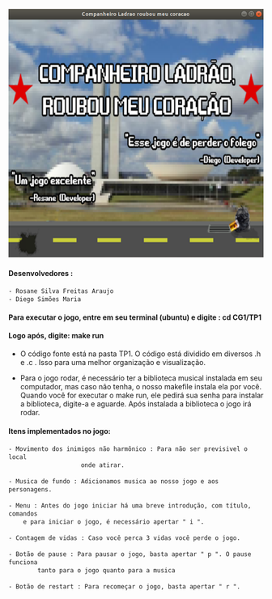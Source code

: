 <p align='center'>
	<img src="https://raw.githubusercontent.com/RosaneSilvaF/JogoTP1/master/Screenshots/screenshot1.png"/>

 #### Desenvolvedores :
	- Rosane Silva Freitas Araujo
	- Diego Simões Maria


#### Para executar o jogo, entre em seu terminal (ubuntu) e digite : cd CG1/TP1
#### Logo após, digite: make run


- O código fonte está na pasta TP1. O código está dividido em diversos .h e .c . Isso para uma melhor organização e visualização.


- Para o jogo rodar, é necessário ter a biblioteca musical instalada em
seu computador, mas caso não tenha, o nosso makefile instala ela por você.
Quando você for executar o make run, ele pedirá sua senha para instalar a
biblioteca, digite-a e aguarde. Após instalada a biblioteca o jogo irá rodar.


#### Itens implementados no jogo:
	- Movimento dos inimigos não harmônico : Para não ser previsivel o local 
						onde atirar. 
	
	- Musica de fundo : Adicionamos musica ao nosso jogo e aos personagens.

	- Menu : Antes do jogo iniciar há uma breve introdução, com título, comandos
		e para iniciar o jogo, é necessário apertar " i ".

	- Contagem de vidas : Caso você perca 3 vidas você perde o jogo.

	- Botão de pause : Para pausar o jogo, basta apertar " p ". O pause funciona 
			tanto para o jogo quanto para a musica

	- Botão de restart : Para recomeçar o jogo, basta apertar " r ".
</p>
